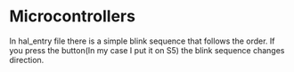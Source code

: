 # Microcontrollers

In hal_entry file there is a simple blink sequence that follows the order. If you press the button(In my case I put it on S5) the blink sequence changes direction.
